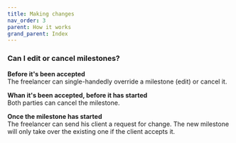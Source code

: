 ```yaml
---
title: Making changes
nav_order: 3
parent: How it works
grand_parent: Index
---
```


### Can I edit or cancel milestones?

**Before it's been accepted**  
The freelancer can single-handedly override a milestone (edit) or cancel it.

**Whan it's been accepted, before it has started**  
Both parties can cancel the milestone.

**Once the milestone has started**  
The freelancer can send his client a request for change. The new milestone will only take over the existing one if the client accepts it.
